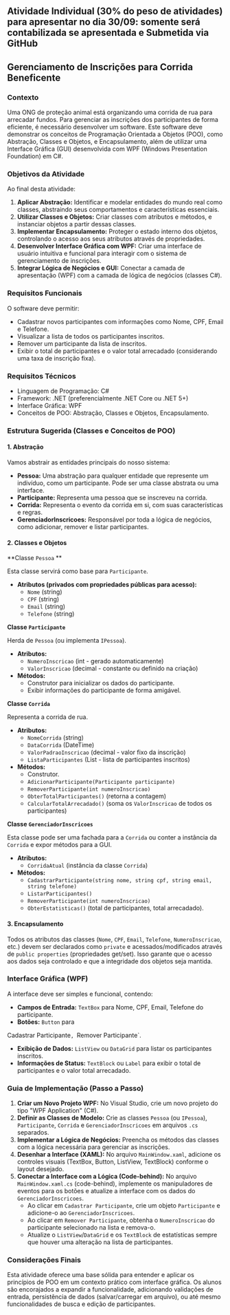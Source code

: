 
## Atividade Individual (30% do peso de atividades) para apresentar no dia 30/09: somente será contabilizada se apresentada e Submetida via GitHub


## Gerenciamento de Inscrições para Corrida Beneficente

### Contexto

Uma ONG de proteção animal está organizando uma corrida de rua para arrecadar fundos. Para gerenciar as inscrições dos participantes de forma eficiente, é necessário desenvolver um software. Este software deve demonstrar os conceitos de Programação Orientada a Objetos (POO), como Abstração, Classes e Objetos, e Encapsulamento, além de utilizar uma Interface Gráfica (GUI) desenvolvida com WPF (Windows Presentation Foundation) em C#.

### Objetivos da Atividade

Ao final desta atividade:

1.  **Aplicar Abstração:** Identificar e modelar entidades do mundo real como classes, abstraindo seus comportamentos e características essenciais.
2.  **Utilizar Classes e Objetos:** Criar classes com atributos e métodos, e instanciar objetos a partir dessas classes.
3.  **Implementar Encapsulamento:** Proteger o estado interno dos objetos, controlando o acesso aos seus atributos através de propriedades.
4.  **Desenvolver Interface Gráfica com WPF:** Criar uma interface de usuário intuitiva e funcional para interagir com o sistema de gerenciamento de inscrições.
5.  **Integrar Lógica de Negócios e GUI:** Conectar a camada de apresentação (WPF) com a camada de lógica de negócios (classes C#).

### Requisitos Funcionais

O software deve permitir:

*   Cadastrar novos participantes com informações como Nome, CPF, Email e Telefone.
*   Visualizar a lista de todos os participantes inscritos.
*   Remover um participante da lista de inscritos.
*   Exibir o total de participantes e o valor total arrecadado (considerando uma taxa de inscrição fixa).

### Requisitos Técnicos

*   Linguagem de Programação: C#
*   Framework: .NET (preferencialmente .NET Core ou .NET 5+)
*   Interface Gráfica: WPF
*   Conceitos de POO: Abstração, Classes e Objetos, Encapsulamento.

### Estrutura Sugerida (Classes e Conceitos de POO)

#### 1. Abstração

Vamos abstrair as entidades principais do nosso sistema:

*   **Pessoa:** Uma abstração para qualquer entidade que represente um indivíduo, como um participante. Pode ser uma classe abstrata ou uma interface.
*   **Participante:** Representa uma pessoa que se inscreveu na corrida.
*   **Corrida:** Representa o evento da corrida em si, com suas características e regras.
*   **GerenciadorInscricoes:** Responsável por toda a lógica de negócios, como adicionar, remover e listar participantes.

#### 2. Classes e Objetos

**Classe `Pessoa` **

Esta classe servirá como base para `Participante`.

*   **Atributos (privados com propriedades públicas para acesso):**
    *   `Nome` (string)
    *   `CPF` (string)
    *   `Email` (string)
    *   `Telefone` (string)

**Classe `Participante`**

Herda de `Pessoa` (ou implementa `IPessoa`).

*   **Atributos:**
    *   `NumeroInscricao` (int - gerado automaticamente)
    *   `ValorInscricao` (decimal - constante ou definido na criação)
*   **Métodos:**
    *   Construtor para inicializar os dados do participante.
    *   Exibir informações do participante de forma amigável.

**Classe `Corrida`**

Representa a corrida de rua.

*   **Atributos:**
    *   `NomeCorrida` (string)
    *   `DataCorrida` (DateTime)
    *   `ValorPadraoInscricao` (decimal - valor fixo da inscrição)
    *   `ListaParticipantes` (List<Participante> - lista de participantes inscritos)
*   **Métodos:**
    *   Construtor.
    *   `AdicionarParticipante(Participante participante)`
    *   `RemoverParticipante(int numeroInscricao)`
    *   `ObterTotalParticipantes()` (retorna a contagem)
    *   `CalcularTotalArrecadado()` (soma os `ValorInscricao` de todos os participantes)

**Classe `GerenciadorInscricoes`**

Esta classe pode ser uma fachada para a `Corrida` ou conter a instância da `Corrida` e expor métodos para a GUI.

*   **Atributos:**
    *   `CorridaAtual` (instância da classe `Corrida`)
*   **Métodos:**
    *   `CadastrarParticipante(string nome, string cpf, string email, string telefone)`
    *   `ListarParticipantes()`
    *   `RemoverParticipante(int numeroInscricao)`
    *   `ObterEstatisticas()` (total de participantes, total arrecadado).

#### 3. Encapsulamento

Todos os atributos das classes (`Nome`, `CPF`, `Email`, `Telefone`, `NumeroInscricao`, etc.) devem ser declarados como `private` e acessados/modificados através de `public properties` (propriedades get/set). Isso garante que o acesso aos dados seja controlado e que a integridade dos objetos seja mantida.

### Interface Gráfica (WPF)

A interface deve ser simples e funcional, contendo:

*   **Campos de Entrada:** `TextBox` para Nome, CPF, Email, Telefone do participante.
*   **Botões:** `Button` para 


Cadastrar Participante`, `Remover Participante`.
*   **Exibição de Dados:** `ListView` ou `DataGrid` para listar os participantes inscritos.
*   **Informações de Status:** `TextBlock` ou `Label` para exibir o total de participantes e o valor total arrecadado.

### Guia de Implementação (Passo a Passo)

1.  **Criar um Novo Projeto WPF:** No Visual Studio, crie um novo projeto do tipo "WPF Application" (C#).
2.  **Definir as Classes de Modelo:** Crie as classes `Pessoa` (ou `IPessoa`), `Participante`, `Corrida` e `GerenciadorInscricoes` em arquivos `.cs` separados.
3.  **Implementar a Lógica de Negócios:** Preencha os métodos das classes com a lógica necessária para gerenciar as inscrições.
4.  **Desenhar a Interface (XAML):** No arquivo `MainWindow.xaml`, adicione os controles visuais (TextBox, Button, ListView, TextBlock) conforme o layout desejado.
5.  **Conectar a Interface com a Lógica (Code-behind):** No arquivo `MainWindow.xaml.cs` (code-behind), implemente os manipuladores de eventos para os botões e atualize a interface com os dados do `GerenciadorInscricoes`.
    *   Ao clicar em `Cadastrar Participante`, crie um objeto `Participante` e adicione-o ao `GerenciadorInscricoes`.
    *   Ao clicar em `Remover Participante`, obtenha o `NumeroInscricao` do participante selecionado na lista e remova-o.
    *   Atualize o `ListView`/`DataGrid` e os `TextBlock` de estatísticas sempre que houver uma alteração na lista de participantes.


### Considerações Finais

Esta atividade oferece uma base sólida para entender e aplicar os princípios de POO em um contexto prático com interface gráfica. Os alunos são encorajados a expandir a funcionalidade, adicionando validações de entrada, persistência de dados (salvar/carregar em arquivo), ou até mesmo funcionalidades de busca e edição de participantes.

